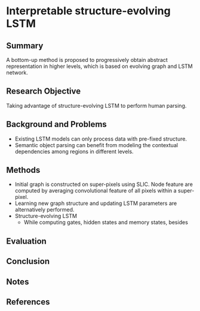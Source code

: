 # Interpretable structure-evolving LSTM
## Summary
A bottom-up method is proposed to progressively obtain abstract representation in higher levels, which is based on evolving graph and LSTM network.
## Research Objective
Taking advantage of structure-evolving LSTM to perform human parsing.
## Background and Problems
- Existing LSTM models can only process data with pre-fixed structure.
- Semantic object parsing can benefit from modeling the contextual dependencies among regions in different levels.
## Methods
- Initial graph is constructed on super-pixels using SLIC. Node feature are computed by averaging convolutional feature of all pixels within a super-pixel.
- Learning new graph structure and updating LSTM parameters are alternatively performed.
- Structure-evolving LSTM
	- While computing gates, hidden states and memory states, besides 
## Evaluation

## Conclusion

## Notes

## References
<!--stackedit_data:
eyJoaXN0b3J5IjpbMjA1OTY4NzI5MywyMTM3MjAyNTQ3LC00OD
UyNDMyMTgsLTExMDU1MjUzMjIsNDIwMzQzMzY2LC05NjgzMzk0
MjksMzUwMjE4MDcxXX0=
-->